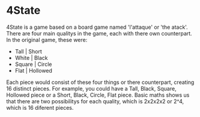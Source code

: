 # 4State

4State is a game based on a board game named 'l'attaque' or 'the atack'.
There are four main qualitys in the game, each with there own counterpart.
In the original game, these were:

- Tall | Short
- White | Black
- Square | Circle
- Flat | Hollowed

Each piece would consist of these four things or there counterpart,
creating 16 distinct pieces. For example, you could have a Tall, Black,
Square, Hollowed piece or a Short, Black, Circle, Flat piece. Basic maths shows
us that there are two possibilitys for each quality, which is 2x2x2x2 or 2^4,
which is 16 diferent pieces.
